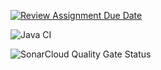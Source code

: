 [![Review Assignment Due Date](https://classroom.github.com/assets/deadline-readme-button-22041afd0340ce965d47ae6ef1cefeee28c7c493a6346c4f15d667ab976d596c.svg)](https://classroom.github.com/a/1b4DuI0_)

![Java CI](https://github.com/bhos-qa/lab-3-AsmarSad/actions/workflows/ci.yml/badge.svg)

![SonarCloud Quality Gate Status](https://sonarcloud.io/api/project_badges/measure?project=bhos-qa_lab-3-AsmarSad&metric=alert_status)
